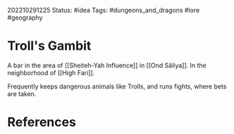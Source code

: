 202210291225
Status: #idea
Tags: #dungeons_and_dragons #lore #geography 

# Troll's Gambit
A bar in the area of [[Sheiteh-Yah Influence]] in [[Ond Sâliya]]. In the neighborhood of [[High Fari]]. 

Frequently keeps dangerous animals like Trolls, and runs fights, where bets are taken.


# References

